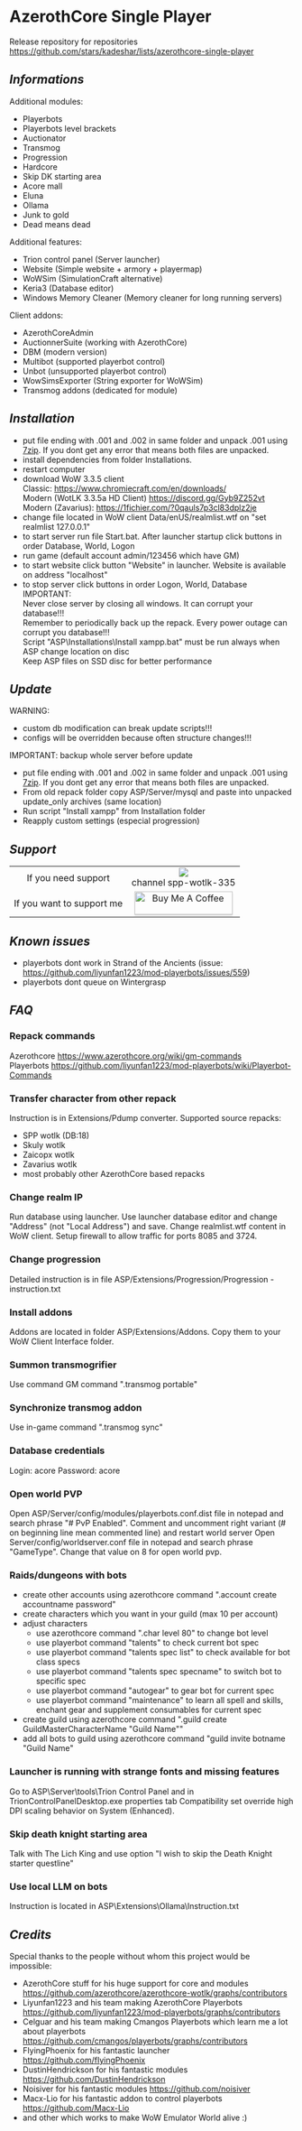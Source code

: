 # AzerothCore Single Player

Release repository for repositories https://github.com/stars/kadeshar/lists/azerothcore-single-player

## _**Informations**_

Additional modules:
- Playerbots
- Playerbots level brackets
- Auctionator
- Transmog
- Progression
- Hardcore
- Skip DK starting area
- Acore mall
- Eluna
- Ollama
- Junk to gold
- Dead means dead

Additional features:
- Trion control panel (Server launcher)
- Website (Simple website + armory + playermap)
- WoWSim (SimulationCraft alternative)
- Keria3 (Database editor)
- Windows Memory Cleaner (Memory cleaner for long running servers)

Client addons:
- AzerothCoreAdmin
- AuctionnerSuite (working with AzerothCore)
- DBM (modern version)
- Multibot (supported playerbot control)
- Unbot (unsupported playerbot control)
- WowSimsExporter (String exporter for WoWSim)
- Transmog addons (dedicated for module)

## _**Installation**_

- put file ending with .001 and .002 in same folder and unpack .001 using [7zip](https://www.7-zip.org/). If you dont get any error that means both files are unpacked.
- install dependencies from folder Installations.
- restart computer
- download WoW 3.3.5 client\
	Classic: https://www.chromiecraft.com/en/downloads/ \
	Modern (WotLK 3.3.5a HD Client) https://discord.gg/Gyb9Z252vt \
	Modern (Zavarius): https://1fichier.com/?0qauls7p3cl83dplz2je
- change file located in WoW client Data/enUS/realmlist.wtf on "set realmlist 127.0.0.1"
- to start server run file Start.bat. After launcher startup click buttons in order Database, World, Logon
- run game (default account admin/123456 which have GM)
- to start website click button "Website" in launcher. Website is available on address "localhost" 
- to stop server click buttons in order  Logon, World, Database\
IMPORTANT: \
Never close server by closing all windows. It can corrupt your database!!!\
Remember to periodically back up the repack. Every power outage can corrupt you database!!!\
Script "ASP\Installations\Install xampp.bat" must be run always when ASP change location on disc\
Keep ASP files on SSD disc for better performance

## _**Update**_
WARNING:
- custom db modification can break update scripts!!!
- configs will be overridden because often structure changes!!! 

IMPORTANT: backup whole server before update

- put file ending with .001 and .002 in same folder and unpack .001 using [7zip](https://www.7-zip.org/). If you dont get any error that means both files are unpacked.
- From old repack folder copy ASP/Server/mysql and paste into unpacked update_only archives (same location)
- Run script "Install xampp" from Installation folder
- Reapply custom settings (especial progression)

## _**Support**_

|     |     |
|:---:|:---:|
|If you need support         |  [![](https://dcbadge.limes.pink/api/server/single-player-project-291115666097045506)](https://discord.gg/single-player-project-291115666097045506) <br> channel spp-wotlk-335 |
|If you want to support me   |  <a href="https://buymeacoffee.com/kadeshar" target="_blank"><img src="https://www.buymeacoffee.com/assets/img/custom_images/orange_img.png" alt="Buy Me A Coffee" style="height: 41px !important;width: 174px !important;box-shadow: 0px 3px 2px 0px rgba(190, 190, 190, 0.5) !important;-webkit-box-shadow: 0px 3px 2px 0px rgba(190, 190, 190, 0.5) !important;" ></a> |

## _**Known issues**_
- playerbots dont work in Strand of the Ancients (issue: https://github.com/liyunfan1223/mod-playerbots/issues/559)
- playerbots dont queue on Wintergrasp

## _**FAQ**_

### Repack commands
Azerothcore https://www.azerothcore.org/wiki/gm-commands \
Playerbots https://github.com/liyunfan1223/mod-playerbots/wiki/Playerbot-Commands

### Transfer character from other repack
Instruction is in Extensions/Pdump converter.
Supported source repacks:
- SPP wotlk (DB:18)
- Skuly wotlk
- Zaicopx wotlk
- Zavarius wotlk
- most probably other AzerothCore based repacks

### Change realm IP
Run database using launcher. Use launcher database editor and change "Address" (not "Local Address") and save. Change realmlist.wtf content in WoW client. Setup firewall to allow traffic for ports 8085 and 3724.

### Change progression
Detailed instruction is in file ASP/Extensions/Progression/Progression - instruction.txt

### Install addons
Addons are located in folder ASP/Extensions/Addons. Copy them to your WoW Client Interface folder.

### Summon transmogrifier
Use command GM command ".transmog portable"

### Synchronize transmog addon
Use in-game command ".transmog sync"

### Database credentials
Login: acore
Password: acore

### Open world PVP
Open ASP/Server/config/modules/playerbots.conf.dist file in notepad and search phrase "# PvP Enabled".
Comment and uncomment right variant (# on beginning line mean commented line) and restart world server
Open Server/config/worldserver.conf file in notepad and search phrase "GameType".
Change that value on 8 for open world pvp.

### Raids/dungeons with bots
- create other accounts using azerothcore command ".account create accountname password"
- create characters which you want in your guild (max 10 per account)
- adjust characters
	- use azerothcore command ".char level 80" to change bot level
	- use playerbot command "talents" to check current bot spec
	- use playerbot command "talents spec list" to check available for bot class specs
	- use playerbot command "talents spec specname" to switch bot to specific spec
	- use playerbot command "autogear" to gear bot for current spec
	- use playerbot command "maintenance" to learn all spell and skills, enchant gear and supplement consumables for current spec
- create guild using azerothcore command ".guild create GuildMasterCharacterName "Guild Name""
- add all bots to guild using azerothcore command "guild invite botname "Guild Name"

### Launcher is running with strange fonts and missing features
Go to ASP\Server\tools\Trion Control Panel and in TrionControlPanelDesktop.exe properties tab Compatibility set override high DPI scaling behavior on System (Enhanced).

### Skip death knight starting area
Talk with The Lich King and use option "I wish to skip the Death Knight starter questline"

### Use local LLM on bots
Instruction is located in ASP\Extensions\Ollama\Instruction.txt

## _**Credits**_

Special thanks to the people without whom this project would be impossible:
- AzerothCore stuff for his huge support for core and modules https://github.com/azerothcore/azerothcore-wotlk/graphs/contributors
- Liyunfan1223 and his team making AzerothCore Playerbots https://github.com/liyunfan1223/mod-playerbots/graphs/contributors
- Celguar and his team making Cmangos Playerbots which learn me a lot about playerbots https://github.com/cmangos/playerbots/graphs/contributors
- FlyingPhoenix for his fantastic launcher https://github.com/fIyingPhoenix
- DustinHendrickson for his fantastic modules https://github.com/DustinHendrickson
- Noisiver for his fantastic modules https://github.com/noisiver
- Macx-Lio for his fantastic addon to control playerbots https://github.com/Macx-Lio
- and other which works to make WoW Emulator World alive :)
